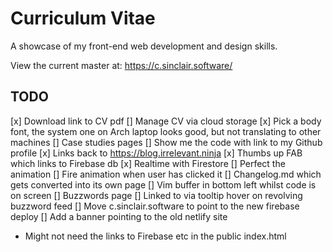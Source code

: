 # Curriculum Vitae

A showcase of my front-end web development and design skills. 

View the current master at: 
   https://c.sinclair.software/

## TODO
[x] Download link to CV pdf
   [] Manage CV via cloud storage
[x] Pick a body font, the system one on Arch laptop looks good, but not translating to other machines
[] Case studies pages
[] Show me the code with link to my Github profile
[x] Links back to https://blog.irrelevant.ninja
[x] Thumbs up FAB which links to Firebase db
   [x] Realtime with Firestore
   [] Perfect the animation
   [] Fire animation when user has clicked it
[] Changelog.md which gets converted into its own page
[] Vim buffer in bottom left whilst code is on screen
[] Buzzwords page
   [] Linked to via tooltip hover on revolving buzzword feed
[] Move c.sinclair.software to point to the new firebase deploy
   [] Add a banner pointing to the old netlify site

* Might not need the links to Firebase etc in the public index.html